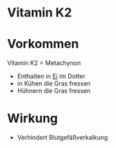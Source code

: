 # Vitamin K2

# Vorkommen
Vitamin K2 = Metachynon
- Enthalten in [Ei](../../Rohstoffe/Ei.md) im Dotter
- in Kühen die Gras fressen
- Hühnern die Gras fressen

# Wirkung
- Verhindert Blutgefäßverkalkung